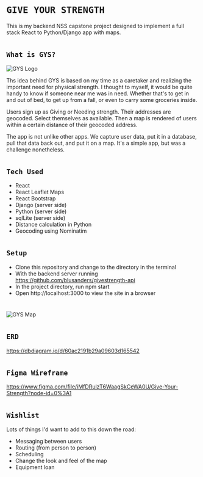 # `GIVE YOUR STRENGTH`

This is my backend NSS capstone project designed to implement a full stack React to Python/Django app with maps.
#
## `What is GYS?`

![GYS Logo](https://res.cloudinary.com/dp6mbc90b/image/upload/v1624373214/gyslogoboth_jfkhle.jpg)

Ths idea behind GYS is based on my time as a caretaker and realizing the important need for physical strength. I thought to myself, it would be quite handy to know if someone near me was in need. Whether that's to get in and out of bed, to get up from a fall, or even to carry some groceries inside.

Users sign up as Giving or Needing strength. Their addresses are geocoded. Select themselves as available. Then a map is rendered of users within a certain distance of their geocoded address.

The app is not unlike other apps. We capture user data, put it in a database, pull that data back out, and put it on a map. It's a simple app, but was a challenge nonetheless.
#
## `Tech Used`
- React
- React Leaflet Maps
- React Bootstrap
- Django (server side)
- Python (server side)
- sqlLite (server side)
- Distance calculation in Python
- Geocoding using Nominatim
#
## `Setup`
- Clone this repository and change to the directory in the terminal
- With the backend server running https://github.com/blusanders/givestrength-api
- In the project directory, run npm start
- Open http://localhost:3000 to view the site in a browser

#

![GYS Map](https://res.cloudinary.com/dp6mbc90b/image/upload/v1624373547/gysstrengthmap_zmpijr.png)

#

## `ERD`
https://dbdiagram.io/d/60ac2191b29a09603d165542

#

## `Figma Wireframe`
https://www.figma.com/file/iMfDRulzT6WaagSkCeWA0U/Give-Your-Strength?node-id=0%3A1

#

## `Wishlist`
Lots of things I'd want to add to this down the road:

- Messaging between users
- Routing (from person to person)
- Scheduling
- Change the look and feel of the map
- Equipment loan
